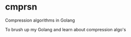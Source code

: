 # cmprsn
Compression algorithms in Golang

To brush up my Golang and learn about compression algo's

